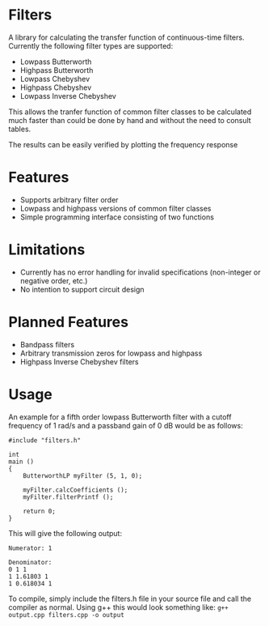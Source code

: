 # Filters
A library for calculating the transfer function of continuous-time filters.
Currently the following filter types are supported:
* Lowpass Butterworth
* Highpass Butterworth
* Lowpass Chebyshev
* Highpass Chebyshev
* Lowpass Inverse Chebyshev

This allows the tranfer function of common filter classes to be calculated much faster than could be done by hand and without the need to consult tables.

The results can be easily verified by plotting the frequency response

# Features
* Supports arbitrary filter order
* Lowpass and highpass versions of common filter classes
* Simple programming interface consisting of two functions

# Limitations
* Currently has no error handling for invalid specifications (non-integer or negative order, etc.)
* No intention to support circuit design

# Planned Features
* Bandpass filters
* Arbitrary transmission zeros for lowpass and highpass
* Highpass Inverse Chebyshev filters

# Usage

An example for a fifth order lowpass Butterworth filter with a cutoff frequency of 1 rad/s and a passband gain of 0 dB would be as follows:

```
#include "filters.h"

int
main ()
{
	ButterworthLP myFilter (5, 1, 0);

	myFilter.calcCoefficients ();
	myFilter.filterPrintf ();

	return 0;
}
```

This will give the following output:
```
Numerator: 1

Denominator:
0 1 1
1 1.61803 1
1 0.618034 1
```

To compile, simply include the filters.h file in your source file and call the compiler as normal.
Using g++ this would look something like:
 `g++ output.cpp filters.cpp -o output`

